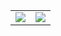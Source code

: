 <table>
  <tr>
      <td>
          <img src="https://github-readme-stats.vercel.app/api?username=shuzheng&show_icons=true&hide_title=true&theme=github_dark&hide_border=true&include_all_commits=true&count_private=true"/>
      </td>
      <td>
          <img src="https://github-readme-stats.vercel.app/api/top-langs/?username=shuzheng&theme=github_dark&hide_border=true&layout=compact"/>
      </td>
</p>
